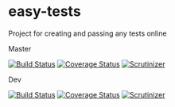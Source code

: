 # easy-tests
Project for creating and passing any tests online

Master

[![Build Status](https://travis-ci.org/malinink/easy-tests.svg?branch=master)](https://travis-ci.org/malinink/easy-tests)
[![Coverage Status](https://coveralls.io/repos/github/malinink/easy-tests/badge.svg?branch=master)](https://coveralls.io/github/malinink/easy-tests?branch=master)
[![Scrutinizer](https://scrutinizer-ci.com/g/malinink/easy-tests/badges/quality-score.png?b=master)](https://scrutinizer-ci.com/g/malinink/easy-tests/?branch=master)

Dev

[![Build Status](https://travis-ci.org/malinink/easy-tests.svg?branch=dev)](https://travis-ci.org/malinink/easy-tests)
[![Coverage Status](https://coveralls.io/repos/github/malinink/easy-tests/badge.svg?branch=dev)](https://coveralls.io/github/malinink/easy-tests?branch=dev)
[![Scrutinizer](https://scrutinizer-ci.com/g/malinink/easy-tests/badges/quality-score.png?b=dev)](https://scrutinizer-ci.com/g/malinink/easy-tests/?branch=dev)
